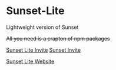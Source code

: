 # Sunset-Lite
Lightweight version of Sunset

~~All you need is a crapton of npm packages~~

[Sunset Lite Invite](https://discordapp.com/oauth2/authorize?client_id=391606660214292482&scope=bot&permissions=2146958591)
[Sunset Invite](https://discordapp.com/oauth2/authorize?client_id=371097223942897665&scope=bot&permissions=2146958591)

[Sunset Lite Website](https://hackerhubsite.weebly.com/sunset_lite.html)
